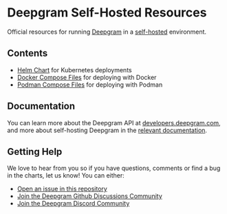 # Deepgram Self-Hosted Resources
Official resources for running [Deepgram](https://deepgram.com) in a [self-hosted](https://developers.deepgram.com/docs/self-hosted-introduction) environment.

## Contents

* [Helm Chart](charts/deepgram-self-hosted/README.md) for Kubernetes deployments
* [Docker Compose Files](./docker/README.md) for deploying with Docker
* [Podman Compose Files](./podman/README.md) for deploying with Podman

## Documentation

You can learn more about the Deepgram API at [developers.deepgram.com](https://developers.deepgram.com/docs), and more about self-hosting Deepgram in the [relevant documentation](https://developers.deepgram.com/docs/self-hosted-introduction).

## Getting Help

We love to hear from you so if you have questions, comments or find a bug in the
charts, let us know! You can either:

- [Open an issue in this repository](https://github.com/deepgram/helm-charts/issues/new/choose)
- [Join the Deepgram Github Discussions Community](https://github.com/orgs/deepgram/discussions)
- [Join the Deepgram Discord Community](https://discord.gg/xWRaCDBtW4)

